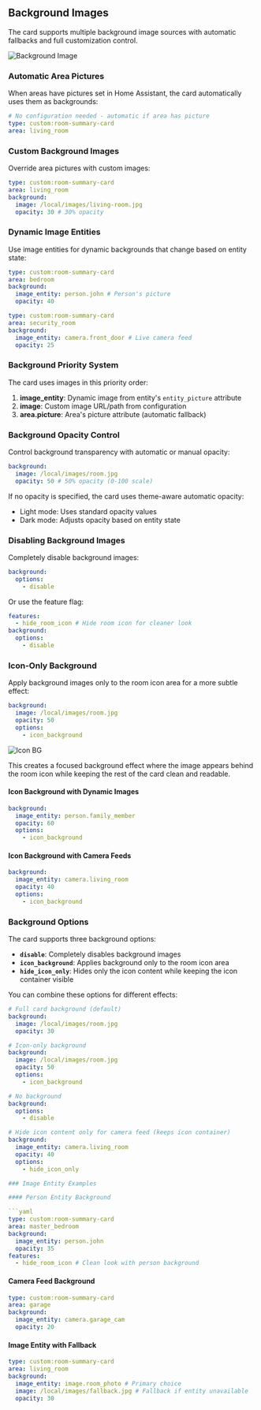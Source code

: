 ## Background Images

The card supports multiple background image sources with automatic fallbacks and full customization control.

![Background Image](../../assets/background-image.png)

### Automatic Area Pictures

When areas have pictures set in Home Assistant, the card automatically uses them as backgrounds:

```yaml
# No configuration needed - automatic if area has picture
type: custom:room-summary-card
area: living_room
```

### Custom Background Images

Override area pictures with custom images:

```yaml
type: custom:room-summary-card
area: living_room
background:
  image: /local/images/living-room.jpg
  opacity: 30 # 30% opacity
```

### Dynamic Image Entities

Use image entities for dynamic backgrounds that change based on entity state:

```yaml
type: custom:room-summary-card
area: bedroom
background:
  image_entity: person.john # Person's picture
  opacity: 40
```

```yaml
type: custom:room-summary-card
area: security_room
background:
  image_entity: camera.front_door # Live camera feed
  opacity: 25
```

### Background Priority System

The card uses images in this priority order:

1. **image_entity**: Dynamic image from entity's `entity_picture` attribute
2. **image**: Custom image URL/path from configuration
3. **area.picture**: Area's picture attribute (automatic fallback)

### Background Opacity Control

Control background transparency with automatic or manual opacity:

```yaml
background:
  image: /local/images/room.jpg
  opacity: 50 # 50% opacity (0-100 scale)
```

If no opacity is specified, the card uses theme-aware automatic opacity:

- Light mode: Uses standard opacity values
- Dark mode: Adjusts opacity based on entity state

### Disabling Background Images

Completely disable background images:

```yaml
background:
  options:
    - disable
```

Or use the feature flag:

```yaml
features:
  - hide_room_icon # Hide room icon for cleaner look
background:
  options:
    - disable
```

### Icon-Only Background

Apply background images only to the room icon area for a more subtle effect:

```yaml
background:
  image: /local/images/room.jpg
  opacity: 50
  options:
    - icon_background
```

![Icon BG](../../assets/icon-bg.png)

This creates a focused background effect where the image appears behind the room icon while keeping the rest of the card clean and readable.

#### Icon Background with Dynamic Images

```yaml
background:
  image_entity: person.family_member
  opacity: 60
  options:
    - icon_background
```

#### Icon Background with Camera Feeds

```yaml
background:
  image_entity: camera.living_room
  opacity: 40
  options:
    - icon_background
```

### Background Options

The card supports three background options:

- **`disable`**: Completely disables background images
- **`icon_background`**: Applies background only to the room icon area
- **`hide_icon_only`**: Hides only the icon content while keeping the icon container visible

You can combine these options for different effects:

```yaml
# Full card background (default)
background:
  image: /local/images/room.jpg
  opacity: 30

# Icon-only background
background:
  image: /local/images/room.jpg
  opacity: 50
  options:
    - icon_background

# No background
background:
  options:
    - disable

# Hide icon content only for camera feed (keeps icon container)
background:
  image_entity: camera.living_room
  opacity: 40
  options:
    - hide_icon_only

### Image Entity Examples

#### Person Entity Background

```yaml
type: custom:room-summary-card
area: master_bedroom
background:
  image_entity: person.john
  opacity: 35
features:
  - hide_room_icon # Clean look with person background
```

#### Camera Feed Background

```yaml
type: custom:room-summary-card
area: garage
background:
  image_entity: camera.garage_cam
  opacity: 20
```

#### Image Entity with Fallback

```yaml
type: custom:room-summary-card
area: living_room
background:
  image_entity: image.room_photo # Primary choice
  image: /local/images/fallback.jpg # Fallback if entity unavailable
  opacity: 30
```
